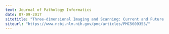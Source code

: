 ```yaml
---
text: Journal of Pathology Informatics
date: 07-09-2017
sitetitle: "Three-dimensional Imaging and Scanning: Current and Future Applications for Pathology"
siteurl: "https://www.ncbi.nlm.nih.gov/pmc/articles/PMC5609355/"
---
```

